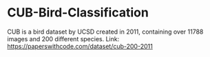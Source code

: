 # CUB-Bird-Classification
CUB is a bird dataset by UCSD created in 2011, containing over 11788 images and 200 different species. Link: https://paperswithcode.com/dataset/cub-200-2011
